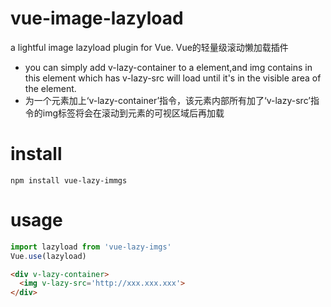# vue-image-lazyload
a lightful image lazyload plugin for Vue. Vue的轻量级滚动懒加载插件
- you can simply add v-lazy-container to a element,and img contains in this element which has v-lazy-src will load until it's in the visible area of the element.
- 为一个元素加上‘v-lazy-container’指令，该元素内部所有加了‘v-lazy-src’指令的img标签将会在滚动到元素的可视区域后再加载
# install
```
npm install vue-lazy-immgs
```
# usage
```javascript
import lazyload from 'vue-lazy-imgs'
Vue.use(lazyload)
```
```html
<div v-lazy-container>
  <img v-lazy-src='http://xxx.xxx.xxx'>
</div>
```
